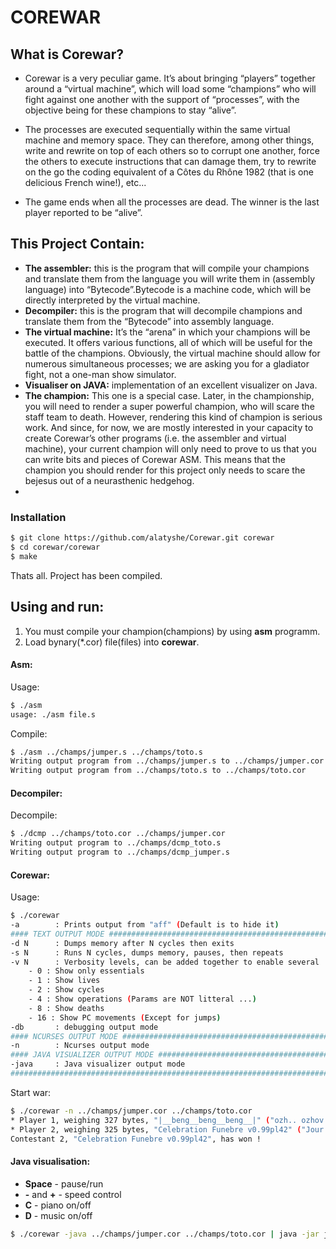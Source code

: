 # COREWAR

## What is Corewar?
* Corewar is a very peculiar game. It’s about bringing “players” together around a “virtual machine”, which will load some “champions” who will fight against one another with the support of “processes”, with the objective being for these champions to stay “alive”.

* The processes are executed sequentially within the same virtual machine and memory space. They can therefore, among other things, write and rewrite on top of each others so to corrupt one another, force the others to execute instructions that can damage them, try to rewrite on the go the coding equivalent of a Côtes du Rhône 1982 (that is one delicious French wine!), etc...

* The game ends when all the processes are dead. The winner is the last player reported to be “alive”.

## This Project Contain:
* **The assembler:** this is the program that will compile your champions and translate them from the language you will write them in (assembly language) into “Bytecode”.Bytecode is a machine code, which will be directly interpreted by the virtual machine.
* **Decompiler:** this is the program that will decompile champions and translate them from the “Bytecode” into assembly language.
* **The virtual machine:** It’s the “arena” in which your champions will be executed. It offers various functions, all of which will be useful for the battle of the champions. Obviously, the virtual machine should allow for numerous simultaneous processes; we are asking you for a gladiator fight, not a one-man show simulator.
* **Visualiser on JAVA:** implementation of an excellent visualizer on Java.
* **The champion:** This one is a special case. Later, in the championship, you will need to render a super powerful champion, who will scare the staff team to death. However, rendering this kind of champion is serious work. And since, for now, we are mostly interested in your capacity to create Corewar’s other programs (i.e. the assembler and virtual machine), your current champion will only need to prove to us that you can write bits and pieces of Corewar ASM. This means that the champion you should render for this project only needs to scare the bejesus out of a neurasthenic hedgehog.
* 
### Installation

```sh
$ git clone https://github.com/alatyshe/Corewar.git corewar
$ cd corewar/corewar
$ make
```
Thats all. Project has been compiled.

## Using and run:
1. You must compile your champion(champions) by using **asm** programm.
2. Load bynary(*.cor) file(files) into **corewar**.

#### Asm:
Usage:
```sh
$ ./asm
usage: ./asm file.s
```
Compile:
```sh
$ ./asm ../champs/jumper.s ../champs/toto.s
Writing output program from ../champs/jumper.s to ../champs/jumper.cor
Writing output program from ../champs/toto.s to ../champs/toto.cor
```

#### Decompiler:
Decompile:
```sh
$ ./dcmp ../champs/toto.cor ../champs/jumper.cor
Writing output program to ../champs/dcmp_toto.s
Writing output program to ../champs/dcmp_jumper.s
```

#### Corewar:
Usage:
```sh
$ ./corewar
-a        : Prints output from "aff" (Default is to hide it)
#### TEXT OUTPUT MODE ##########################################################
-d N      : Dumps memory after N cycles then exits
-s N      : Runs N cycles, dumps memory, pauses, then repeats
-v N      : Verbosity levels, can be added together to enable several
	- 0 : Show only essentials
	- 1 : Show lives
	- 2 : Show cycles
	- 4 : Show operations (Params are NOT litteral ...)
	- 8 : Show deaths
	- 16 : Show PC movements (Except for jumps)
-db       : debugging output mode
#### NCURSES OUTPUT MODE #######################################################
-n        : Ncurses output mode
#### JAVA VISUALIZER OUTPUT MODE ###############################################
-java     : Java visualizer output mode
################################################################################
```
Start war:
```sh
$ ./corewar -n ../champs/jumper.cor ../champs/toto.cor
* Player 1, weighing 327 bytes, "|__beng__beng__beng__|" ("ozh.. ozhov.. ozhovuv!") !
* Player 2, weighing 325 bytes, "Celebration Funebre v0.99pl42" ("Jour J") !
Contestant 2, "Celebration Funebre v0.99pl42", has won !
```

#### Java visualisation:
* **Space** - pause/run
* **-** and **+** - speed control
* **C** - piano on/off
* **D** - music on/off

```sh
$ ./corewar -java ../champs/jumper.cor ../champs/toto.cor | java -jar jvisualiser.jar
```
